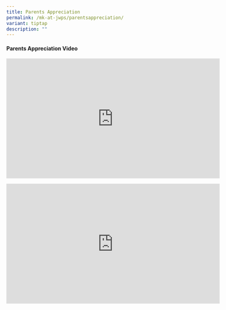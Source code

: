 ```yaml
---
title: Parents Appreciation
permalink: /mk-at-jwps/parentsappreciation/
variant: tiptap
description: ""
---
```

<h4>Parents Appreciation Video</h4><p></p><div class="iframe-wrapper"><iframe height="315" width="560" allowfullscreen="true" frameborder="0" src="https://www.youtube-nocookie.com/embed/Rb0ZH9t9Dus?si=EEO0e_Bb98BV0aJe"></iframe></div><p></p><div class="iframe-wrapper"><iframe height="315" width="560" allowfullscreen="true" frameborder="0" src="https://www.youtube-nocookie.com/embed/BTuiKDGj5wo?si=-X_uK4v-uYh7jNVi"></iframe></div><h4></h4><p></p>